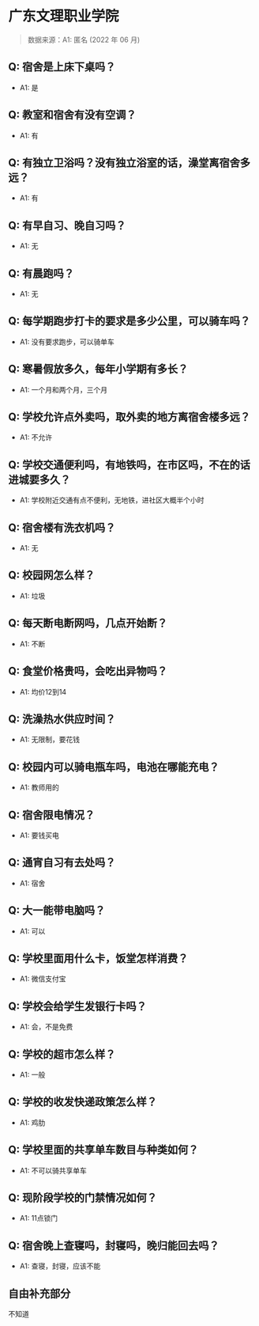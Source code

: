 # 广东文理职业学院

> 数据来源：A1: 匿名 (2022 年 06 月)

## Q: 宿舍是上床下桌吗？

- A1: 是

## Q: 教室和宿舍有没有空调？

- A1: 有

## Q: 有独立卫浴吗？没有独立浴室的话，澡堂离宿舍多远？

- A1: 有

## Q: 有早自习、晚自习吗？

- A1: 无

## Q: 有晨跑吗？

- A1: 无

## Q: 每学期跑步打卡的要求是多少公里，可以骑车吗？

- A1: 没有要求跑步，可以骑单车

## Q: 寒暑假放多久，每年小学期有多长？

- A1: 一个月和两个月，三个月

## Q: 学校允许点外卖吗，取外卖的地方离宿舍楼多远？

- A1: 不允许

## Q: 学校交通便利吗，有地铁吗，在市区吗，不在的话进城要多久？

- A1: 学校附近交通有点不便利，无地铁，进社区大概半个小时

## Q: 宿舍楼有洗衣机吗？

- A1: 无

## Q: 校园网怎么样？

- A1: 垃圾

## Q: 每天断电断网吗，几点开始断？

- A1: 不断

## Q: 食堂价格贵吗，会吃出异物吗？

- A1: 均价12到14

## Q: 洗澡热水供应时间？

- A1: 无限制，要花钱

## Q: 校园内可以骑电瓶车吗，电池在哪能充电？

- A1: 教师用的

## Q: 宿舍限电情况？

- A1: 要钱买电

## Q: 通宵自习有去处吗？

- A1: 宿舍

## Q: 大一能带电脑吗？

- A1: 可以

## Q: 学校里面用什么卡，饭堂怎样消费？

- A1: 微信支付宝

## Q: 学校会给学生发银行卡吗？

- A1: 会，不是免费

## Q: 学校的超市怎么样？

- A1: 一般

## Q: 学校的收发快递政策怎么样？

- A1: 鸡肋

## Q: 学校里面的共享单车数目与种类如何？

- A1: 不可以骑共享单车

## Q: 现阶段学校的门禁情况如何？

- A1: 11点锁门

## Q: 宿舍晚上查寝吗，封寝吗，晚归能回去吗？

- A1: 查寝，封寝，应该不能

## 自由补充部分

不知道